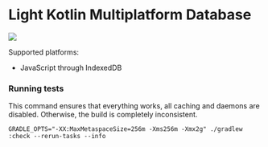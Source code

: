 # Light Kotlin Multiplatform Database
[![](https://jitpack.io/v/com.darkyen/lkmp-database.svg)](https://jitpack.io/#com.darkyen/lkmp-database)

Supported platforms:
- JavaScript through IndexedDB

### Running tests

This command ensures that everything works, all caching and daemons are disabled.
Otherwise, the build is completely inconsistent.
```
GRADLE_OPTS="-XX:MaxMetaspaceSize=256m -Xms256m -Xmx2g" ./gradlew :check --rerun-tasks --info
```